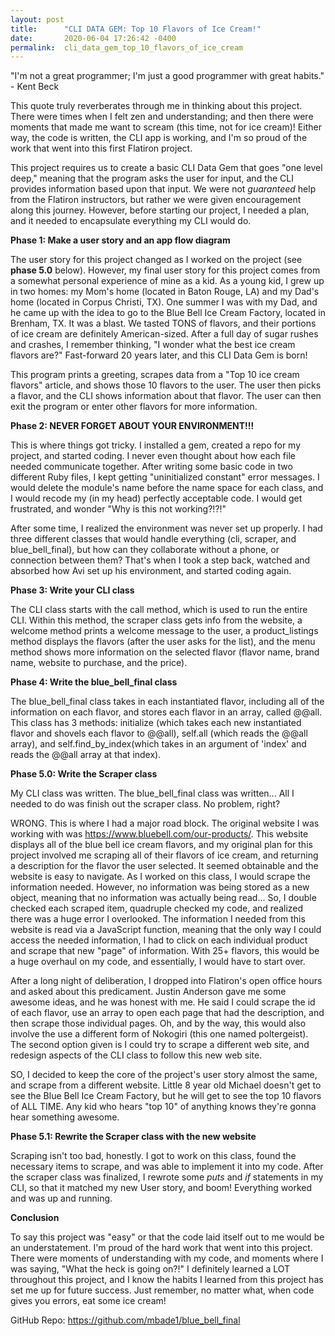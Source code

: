```yaml
---
layout: post
title:      "CLI DATA GEM: Top 10 Flavors of Ice Cream!"
date:       2020-06-04 17:26:42 -0400
permalink:  cli_data_gem_top_10_flavors_of_ice_cream
---
```



"I'm not a great programmer; I'm just a good programmer with great habits." - Kent Beck

This quote truly reverberates through me in thinking about this project. There were times when I felt zen and understanding; and then there were moments that made me want to scream (this time, not for ice cream)! Either way, the code is written, the CLI app is working, and I'm so proud of the work that went into this first Flatiron project.

This project requires us to create a basic CLI Data Gem that goes "one level deep," meaning that the program asks the user for input, and the CLI provides information based upon that input. We were not *guaranteed* help from the Flatiron instructors, but rather we were given encouragement along this journey. However, before starting our project, I needed a plan, and it needed to encapsulate everything my CLI would do.

**Phase 1: Make a user story and an app flow diagram**

The user story for this project changed as I worked on the project (see **phase 5.0** below). However, my final user story for this project comes from a somewhat personal experience of mine as a kid. As a young kid, I grew up in two homes: my Mom's home (located in Baton Rouge, LA) and my Dad's home (located in Corpus Christi, TX). One summer I was with my Dad, and he came up with the idea to go to the Blue Bell Ice Cream Factory, located in Brenham, TX. It was a blast. We tasted TONS of flavors, and their portions of ice cream are definitely American-sized. After a full day of sugar rushes and crashes, I remember thinking, "I wonder what the best ice cream flavors are?" Fast-forward 20 years later, and this CLI Data Gem is born! 

This program prints a greeting, scrapes data from a "Top 10 ice cream flavors" article, and shows those 10 flavors to the user. The user then picks a flavor, and the CLI shows information about that flavor. The user can then exit the program or enter other flavors for more information. 

**Phase 2: NEVER FORGET ABOUT YOUR ENVIRONMENT!!!**

This is where things got tricky. I installed a gem, created a repo for my project, and started coding. I never even thought about how each file needed communicate together. After writing some basic code in two different Ruby files, I kept getting "uninitialized constant" error messages. I would delete the module's name before the name space for each class, and I would recode my (in my head) perfectly acceptable code. I would get frustrated, and wonder "Why is this not working?!?!"

After some time, I realized the environment was never set up properly. I had three different classes that would handle everything (cli, scraper, and blue_bell_final), but how can they collaborate without a phone, or connection between them? That's when I took a step back, watched and absorbed how Avi set up his environment, and started coding again.

**Phase 3: Write your CLI class**

The CLI class starts with the call method, which is used to run the entire CLI. Within this method, the scraper class gets info from the website, a welcome method prints a welcome message to the user, a product_listings method displays the flavors (after the user asks for the list), and the menu method shows more information on the selected flavor (flavor name, brand name, website to purchase, and the price). 

**Phase 4: Write the blue_bell_final class**

The blue_bell_final class takes in each instantiated flavor, including all of the information on each flavor, and stores each flavor in an array, called @@all. This class has 3 methods: initialize (which takes each new instantiated flavor and shovels each flavor to @@all), self.all (which reads the @@all array), and self.find_by_index(which takes in an argument of 'index' and reads the @@all array at that index).

**Phase 5.0: Write the Scraper class**

My CLI class was written. The blue_bell_final class was written... All I needed to do was finish out the scraper class. No problem, right? 

WRONG. This is where I had a major road block. The original website I was working with was https://www.bluebell.com/our-products/. This website displays all of the blue bell ice cream flavors, and my original plan for this project involved me scraping all of their flavors of ice cream, and returning a description for the flavor the user selected. It seemed obtainable and the website is easy to navigate. As I worked on this class, I would scrape the information needed. However, no information was being stored as a new object, meaning that no information was actually being read... So, I double checked each scraped item, quadruple checked my code, and realized there was a huge error I overlooked. The information I needed from this website is read via a JavaScript function, meaning that the only way I could access the needed information, I had to click on each individual product and scrape that new "page" of information. With 25+ flavors, this would be a huge overhaul on my code, and essentially, I would have to start over. 

After a long night of deliberation, I dropped into Flatiron's open office hours and asked about this predicament. Justin Anderson gave me some awesome ideas, and he was honest with me. He said I could scrape the id of each flavor, use an array to open each page that had the description, and then scrape those individual pages. Oh, and by the way, this would also involve the use a different form of Nokogiri (this one named poltergeist). The second option given is I could try to scrape a different web site, and redesign aspects of the CLI class to follow this new web site.

SO, I decided to keep the core of the project's user story almost the same, and scrape from a different website. Little 8 year old Michael doesn't get to see the Blue Bell Ice Cream Factory, but he will get to see the top 10 flavors of ALL TIME. Any kid who hears "top 10" of anything knows they're gonna hear something awesome.

**Phase 5.1: Rewrite the Scraper class with the new website**

Scraping isn't too bad, honestly. I got to work on this class, found the necessary items to scrape, and was able to implement it into my code. After the scraper class was finalized, I rewrote some *puts* and *if* statements in my CLI, so that it matched my new User story, and boom! Everything worked and was up and running.

**Conclusion**

To say this project was "easy" or that the code laid itself out to me would be an understatement. I'm proud of the hard work that went into this project. There were moments of understanding with my code, and moments where I was saying, "What the heck is going on?!"  I definitely learned a LOT throughout this project, and I know the habits I learned from this project has set me up for future success. Just remember, no matter what, when code gives you errors, eat some ice cream!

GitHub Repo: https://github.com/mbade1/blue_bell_final
